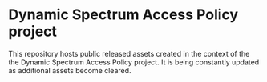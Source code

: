 # Dynamic Spectrum Access Policy project
This repository hosts public released assets created in the context of the the Dynamic Spectrum Access Policy project. It is being constantly updated as additional assets become cleared.
